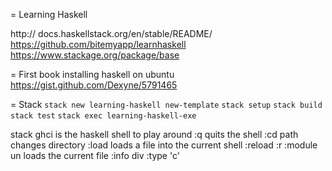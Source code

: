 = Learning Haskell

http:// docs.haskellstack.org/en/stable/README/
https://github.com/bitemyapp/learnhaskell
https://www.stackage.org/package/base

= First book
installing haskell on ubuntu
https://gist.github.com/Dexyne/5791465


= Stack
`stack new learning-haskell new-template`
`stack setup`
`stack build`
`stack test`
`stack exec learning-haskell-exe`

stack ghci is the haskell shell to play around
:q quits the shell
:cd path changes directory
:load <file> loads a file into the current shell
:reload :r
:module un loads the current file
:info div
:type 'c'

